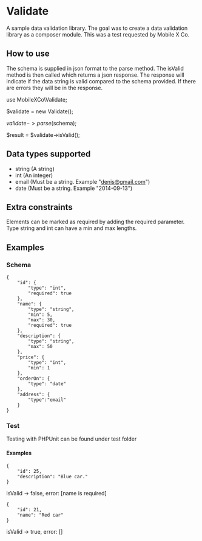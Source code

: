 # Validate

A sample data validation library. The goal was to create a data validation library as a composer module. This was a test requested by Mobile X Co.

## How to use

The schema is supplied in json format to the parse method. The isValid method is then called which returns a json response. The response will indicate if the data string is valid compared to the schema provided. If there are errors they will be in the response.

use MobileXCo\Validate;

$validate = new Validate();

$validate->parse($schema);

$result = $validate->isValid();

## Data types supported

- string (A string)
- int (An integer)
- email (Must be a string. Example "denis@gmail.com")
- date (Must be a string. Example "2014-09-13")

## Extra constraints

Elements can be marked as required by adding the required parameter. Type string and int can have a min and max lengths.

## Examples

### Schema

```
{
    "id": {
        "type": "int",
        "required": true
    },
    "name": {
        "type": "string",
        "min": 5,
        "max": 30,
        "required": true
    },
    "description": {
        "type": "string",
        "max": 50
    },
    "price": {
        "type": "int",
        "min": 1
    },
    "orderOn": {
        "type": "date"
    },
    "address": {
        "type":"email"
    }
}
```

### Test

Testing with PHPUnit can be found under test folder

#### Examples

```
{
    "id": 25,
    "description": "Blue car."
}
```

isValid -> false, error: [name is required]

```
{
    "id": 21,
    "name": "Red car"
}
```

isValid -> true, error: []

